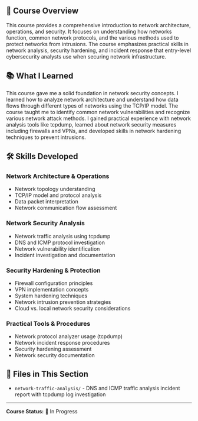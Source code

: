 ## 📖 Course Overview

This course provides a comprehensive introduction to network architecture, operations, and security. It focuses on understanding how networks function, common network protocols, and the various methods used to protect networks from intrusions. The course emphasizes practical skills in network analysis, security hardening, and incident response that entry-level cybersecurity analysts use when securing network infrastructure.

## 📚 What I Learned

This course gave me a solid foundation in network security concepts. I learned how to analyze network architecture and understand how data flows through different types of networks using the TCP/IP model. The course taught me to identify common network vulnerabilities and recognize various network attack methods. I gained practical experience with network analysis tools like tcpdump, learned about network security measures including firewalls and VPNs, and developed skills in network hardening techniques to prevent intrusions.

## 🛠️ Skills Developed

### Network Architecture & Operations

- Network topology understanding
- TCP/IP model and protocol analysis
- Data packet interpretation
- Network communication flow assessment

### Network Security Analysis

- Network traffic analysis using tcpdump
- DNS and ICMP protocol investigation
- Network vulnerability identification
- Incident investigation and documentation

### Security Hardening & Protection

- Firewall configuration principles
- VPN implementation concepts
- System hardening techniques
- Network intrusion prevention strategies
- Cloud vs. local network security considerations

### Practical Tools & Procedures

- Network protocol analyzer usage (tcpdump)
- Network incident response procedures
- Security hardening assessment
- Network security documentation

## 📁 Files in This Section

- `network-traffic-analysis/` - DNS and ICMP traffic analysis incident report with tcpdump log investigation

---

**Course Status:** 🔄 In Progress  